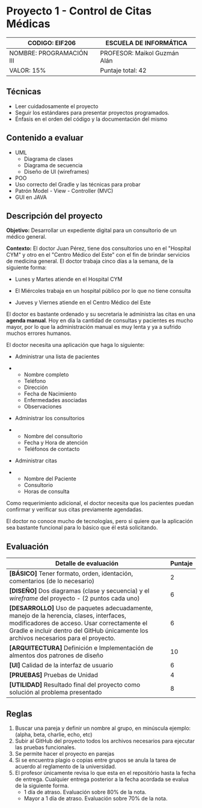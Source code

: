 # Proyecto 1 - Control de Citas Médicas

| CODIGO: EIF206           | ESCUELA DE INFORMÁTICA       |
| ------------------------ | ---------------------------- |
| NOMBRE: PROGRAMACIÓN III | PROFESOR: Maikol Guzmán Alán |
| VALOR: 15%               | Puntaje total: 42            |

## Técnicas

- Leer cuidadosamente el proyecto
- Seguir los estándares para presentar proyectos programados.
- Énfasis en el orden del código y la documentación del mismo

## Contenido a evaluar

- UML
  - Diagrama de clases
  - Diagrama de secuencia
  - Diseño de UI (wireframes)
- POO
- Uso correcto del Gradle y las técnicas para probar
- Patrón Model - View - Controller (MVC)
- GUI en JAVA

## Descripción del proyecto

**Objetivo:** Desarrollar un expediente digital para un consultorio de un médico general.

**Contexto:** El doctor Juan Pérez, tiene dos consultorios uno en el "Hospital CYM" y otro en el "Centro Médico del Este" con el fin de brindar servicios de medicina general. El doctor trabaja cinco días a la semana, de la siguiente forma:

- Lunes y Martes atiende en el Hospital CYM

- El Miércoles trabaja en un hospital público por lo que no tiene consulta

- Jueves y Viernes atiende en el Centro Médico del Este

El doctor es bastante ordenado y su secretaria le administra las citas en una **agenda manual**. Hoy en día la cantidad de consultas y pacientes es mucho mayor, por lo que la administración manual es muy lenta y ya a sufrido muchos errores humanos.

El doctor necesita una aplicación que haga lo siguiente:

- Administrar una lista de pacientes

- - Nombre completo
  - Teléfono
  - Dirección
  - Fecha de Nacimiento
  - Enfermedades asociadas
  - Observaciones

- Administrar los consultorios

- - Nombre del consultorio
  - Fecha y Hora de atención
  - Teléfonos de contacto

- Administrar citas

- - Nombre del Paciente
  - Consultorio
  - Horas de consulta

Como requerimiento adicional, el doctor necesita que los pacientes puedan confirmar y verificar sus citas previamente agendadas.

El doctor no conoce mucho de tecnologías, pero si quiere que la aplicación sea bastante funcional para lo básico que él está solicitando.

## Evaluación

| Detalle de evaluación                                        | Puntaje |
| ------------------------------------------------------------ | ------- |
| **[BÁSICO]** Tener formato, orden, identación, comentarios (de lo necesario) | 2       |
| **[DISEÑO]** Dos diagramas (clase y secuencia) y el *wireframe* del proyecto -  (2 puntos cada uno) | 6       |
| **[DESARROLLO]** Uso de paquetes adecuadamente, manejo de la herencia, clases, interfaces, modificadores de acceso. Usar correctamente el Gradle e incluir dentro del GitHub únicamente los archivos necesarios para el proyecto. | 6       |
| **[ARQUITECTURA]** Definición e Implementación de almentos dos patrones de diseño | 10      |
| **[UI]** Calidad de la interfaz de usuario                   | 6       |
| **[PRUEBAS]** Pruebas de Unidad                              | 4       |
| **[UTILIDAD]** Resultado final del proyecto como solución al problema presentado | 8       |



## Reglas

1. Buscar una pareja y definir un nombre al grupo, en minúscula ejemplo: (alpha, beta, charlie, echo, etc)
2. Subir al GitHub del proyecto todos los archivos necesarios para ejecutar las pruebas funcionales.
3. Se permite hacer el proyecto en parejas
4. Si se encuentra plagio o copias entre grupos se anula la tarea de acuerdo al reglamento de la universidad.
5. El profesor únicamente revisa lo que esta en el repositório hasta la fecha de entrega. Cualquier entrega posterior a la fecha acordada se evalua de la siguiente forma.
   - 1 día de atraso. Evaluación sobre 80% de la nota.
   - Mayor a 1 día de atraso. Evaluación sobre 70% de la nota.